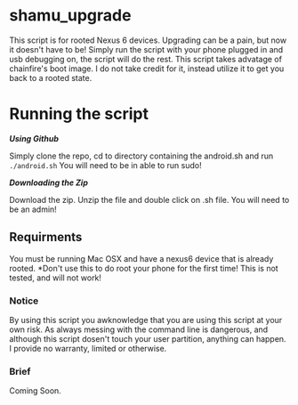 # shamu_upgrade

This script is for rooted Nexus 6 devices. 
Upgrading can be a pain, but now it doesn't have to be!
Simply run the script with your phone plugged in and usb debugging on, the script will do the rest.
This script takes advatage of chainfire's boot image. I do not take credit for it, instead utilize it to get you back to a rooted state.

# Running the script

***Using Github***

Simply clone the repo, cd to directory containing the android.sh and run `./android.sh`
You will need to be in able to run sudo!

***Downloading the Zip***

Download the zip. Unzip the file and double click on .sh file.
You will need to be an admin!

## Requirments

You must be running Mac OSX and have a nexus6 device that is already rooted.
*Don't use this to do root your phone for the first time! This is not tested, and will not work!

### Notice

By using this script you awknowledge that you are using this script at your own risk.
As always messing with the command line is dangerous, and although this script dosen't touch your user partition, anything can happen.
I provide no warranty, limited or otherwise.

### Brief

Coming Soon.